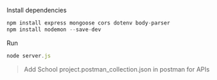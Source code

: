 Install dependencies

``` js
npm install express mongoose cors dotenv body-parser
npm install nodemon --save-dev
```

Run 
``` js
node server.js
```

> Add School project.postman_collection.json in postman for APIs